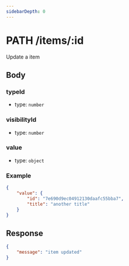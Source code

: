 ```yaml
---
sidebarDepth: 0
---
```


# PATH /items/:id

Update a item

## Body

### typeId

-   type: `number`

### visibilityId

-   type: `number`

### value

-   type: `object`

### Example

```json
{
    "value": {
        "id": "7e690d9ec04912130daafc55bba7",
        "title": "another title"
    }
}
```

## Response

```json
{
    "message": "item updated"
}
```
